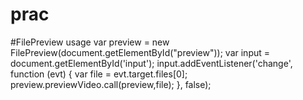 # prac


#FilePreview usage
var preview = new FilePreview(document.getElementById("preview"));
var input = document.getElementById('input');
input.addEventListener('change', function (evt) {
  var file = evt.target.files[0];
  preview.previewVideo.call(preview,file);
}, false);

